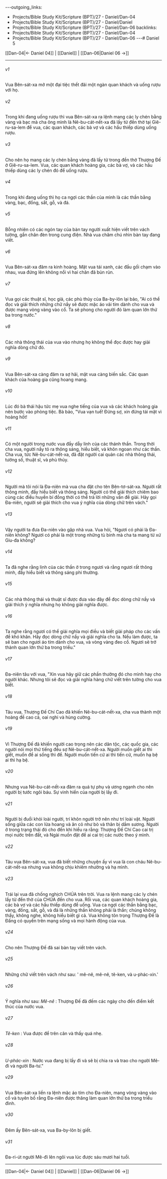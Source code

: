 ---outgoing_links:
  - Projects/Bible Study Kit/Scripture (BPT)/27 - Daniel/Dan-04
  - Projects/Bible Study Kit/Scripture (BPT)/27 - Daniel/Daniel
  - Projects/Bible Study Kit/Scripture (BPT)/27 - Daniel/Dan-06
backlinks:
  - Projects/Bible Study Kit/Scripture (BPT)/27 - Daniel/Dan-04
  - Projects/Bible Study Kit/Scripture (BPT)/27 - Daniel/Dan-06
---# Daniel 5

[[Dan-04|← Daniel 04]] | [[Daniel]] | [[Dan-06|Daniel 06 →]]
***



###### v1 
Vua Bên-sát-xa mở một đại tiệc thết đãi một ngàn quan khách và uống rượu với họ. 

###### v2 
Trong khi đang uống rượu thì vua Bên-sát-xa ra lệnh mang các ly chén bằng vàng và bạc mà cha ông mình là Nê-bu-cát-nết-xa đã lấy từ đền thờ tại Giê-ru-sa-lem để vua, các quan khách, các bà vợ và các hầu thiếp dùng uống rượu. 

###### v3 
Cho nên họ mang các ly chén bằng vàng đã lấy từ trong đền thờ Thượng Đế ở Giê-ru-sa-lem. Vua, các quan khách hoàng gia, các bà vợ, và các hầu thiếp dùng các ly chén đó để uống rượu. 

###### v4 
Trong khi đang uống thì họ ca ngợi các thần của mình là các thần bằng vàng, bạc, đồng, sắt, gỗ, và đá. 

###### v5 
Bỗng nhiên có các ngón tay của bàn tay người xuất hiện viết trên vách tường, gần chân đèn trong cung điện. Nhà vua chăm chú nhìn bàn tay đang viết. 

###### v6 
Vua Bên-sát-xa đâm ra kinh hoàng. Mặt vua tái xanh, các đầu gối chạm vào nhau, vua đứng lên không nổi vì hai chân đã bủn rủn. 

###### v7 
Vua gọi các thuật sĩ, học giả, các phù thủy của Ba-by-lôn lại bảo, "Ai có thể đọc và giải thích những chữ nầy sẽ được mặc áo vải tím dành cho vua và được mang vòng vàng vào cổ. Ta sẽ phong cho người đó làm quan lớn thứ ba trong nước." 

###### v8 
Các nhà thông thái của vua vào nhưng họ không thể đọc được hay giải nghĩa dòng chữ đó. 

###### v9 
Vua Bên-sát-xa càng đâm ra sợ hãi, mặt vua càng biến sắc. Các quan khách của hoàng gia cũng hoang mang. 

###### v10 
Lúc đó bà thái hậu tức mẹ vua nghe tiếng của vua và các khách hoàng gia nên bước vào phòng tiệc. Bà bảo, "Vua vạn tuế! Đừng sợ, xin đừng tái mặt vì hoảng hốt! 

###### v11 
Có một người trong nước vua đầy dẫy linh của các thánh thần. Trong thời cha vua, người nầy tỏ ra thông sáng, hiểu biết, và khôn ngoan như các thần. Cha vua, tức Nê-bu-cát-nết-xa, đã đặt người cai quản các nhà thông thái, tướng số, thuật sĩ, và phù thủy. 

###### v12 
Người mà tôi nói là Đa-niên mà vua cha đặt cho tên Bên-tơ-sát-xa. Người rất thông minh, đầy hiểu biết và thông sáng. Người có thể giải thích chiêm bao cùng các điều huyền bí đồng thời có thể trả lời những vấn đề giải. Hãy gọi Đa-niên, người sẽ giải thích cho vua ý nghĩa của dòng chữ trên vách." 

###### v13 
Vậy người ta đưa Đa-niên vào gặp nhà vua. Vua hỏi, "Ngươi có phải là Đa-niên không? Ngươi có phải là một trong những tù binh mà cha ta mang từ xứ Giu-đa không? 

###### v14 
Ta đã nghe rằng linh của các thần ở trong ngươi và rằng ngươi rất thông minh, đầy hiểu biết và thông sáng phi thường. 

###### v15 
Các nhà thông thái và thuật sĩ được đưa vào đây để đọc dòng chữ nầy và giải thích ý nghĩa nhưng họ không giải nghĩa được. 

###### v16 
Ta nghe rằng ngươi có thể giải nghĩa mọi điều và biết giải pháp cho các vấn đề khó khăn. Hãy đọc dòng chữ nầy và giải nghĩa cho ta. Nếu làm được, ta sẽ ban cho ngươi áo tím dành cho vua, và vòng vàng đeo cổ. Ngươi sẽ trở thành quan lớn thứ ba trong triều." 

###### v17 
Đa-niên tâu với vua, "Xin vua hãy giữ các phần thưởng đó cho mình hay cho người khác. Nhưng tôi sẽ đọc và giải nghĩa hàng chữ viết trên tường cho vua biết. 

###### v18 
Tâu vua, Thượng Đế Chí Cao đã khiến Nê-bu-cát-nết-xa, cha vua thành một hoàng đế cao cả, oai nghi và hùng cường. 

###### v19 
Vì Thượng Đế đã khiến người cao trọng nên các dân tộc, các quốc gia, các người nói mọi thứ tiếng đều sợ Nê-bu-cát-nết-xa. Người muốn giết ai thì giết, muốn để ai sống thì để. Người muốn tiến cử ai thì tiến cử, muốn hạ bệ ai thì hạ bệ. 

###### v20 
Nhưng vua Nê-bu-cát-nết-xa đâm ra quá tự phụ và ương ngạnh cho nên người bị tước ngôi báu. Sự vinh hiển của người bị lấy đi. 

###### v21 
Người bị đuổi khỏi loài người, trí khôn người trở nên như trí loài vật. Người sống giữa các con lừa hoang và ăn cỏ như bò và thân bị dầm sương. Người ở trong trạng thái đó cho đến khi hiểu ra rằng: Thượng Đế Chí Cao cai trị mọi nước trên đất, và Ngài muốn đặt để ai cai trị các nước theo ý mình. 

###### v22 
Tâu vua Bên-sát-xa, vua đã biết những chuyện ấy vì vua là con cháu Nê-bu-cát-nết-xa nhưng vua không chịu khiêm nhường và hạ mình. 

###### v23 
Trái lại vua đã chống nghịch CHÚA trên trời. Vua ra lệnh mang các ly chén lấy từ đền thờ của CHÚA đến cho vua. Rồi vua, các quan khách hoàng gia, các bà vợ và các hầu thiếp dùng để uống. Vua ca ngợi các thần bằng bạc, vàng, đồng, sắt, gỗ, và đá là những thần không phải là thần; chúng không thấy, không nghe, không hiểu biết gì cả. Vua không tôn trọng Thượng Đế là Đấng có quyền trên mạng sống và mọi hành động của vua. 

###### v24 
Cho nên Thượng Đế đã sai bàn tay viết trên vách. 

###### v25 
Những chữ viết trên vách như sau: ' mê-nê, mê-nê, tê-ken, và u-phác-xin.' 

###### v26 
Ý nghĩa như sau: _Mê-nê_ : Thượng Đế đã đếm các ngày cho đến điểm kết thúc của nước vua. 

###### v27 
_Tê-ken_ : Vua được để trên cân và thấy quá nhẹ. 

###### v28 
_U-phác-xin_ : Nước vua đang bị lấy đi và sẽ bị chia ra và trao cho người Mê-đi và người Ba-tư." 

###### v29 
Vua Bên-sát-xa liền ra lệnh mặc áo tím cho Đa-niên, mang vòng vàng vào cổ và tuyên bố rằng Đa-niên được thăng làm quan lớn thứ ba trong triều đình. 

###### v30 
Đêm ấy Bên-sát-xa, vua Ba-by-lôn bị giết. 

###### v31 
Đa-ri-út người Mê-đi lên ngôi vua lúc được sáu mươi hai tuổi.

***
[[Dan-04|← Daniel 04]] | [[Daniel]] | [[Dan-06|Daniel 06 →]]
